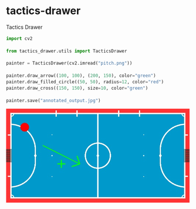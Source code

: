 # tactics-drawer

Tactics Drawer 


```python
import cv2

from tactics_drawer.utils import TacticsDrawer

painter = TacticsDrawer(cv2.imread("pitch.png"))

painter.draw_arrow((100, 100), (200, 150), color="green")
painter.draw_filled_circle((50, 50), radius=12, color="red")
painter.draw_cross((150, 150), size=10, color="green")

painter.save("annotated_output.jpg")
```

![area](examples/annotated_output.jpg?raw=true)
